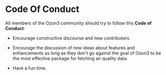 # Code Of Conduct

All members of the Ozon3 community should try to follow this **Code of Conduct**:

- Encourage constructive discourse and new contributors.

- Encourage the discussion of new ideas about features and enhancements as long as they don't go against the goal of Ozon3
  to be the most effective package for fetching air quality data.

- Have a fun time.
